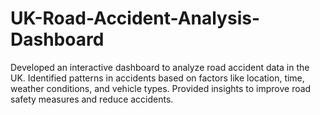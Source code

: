 # UK-Road-Accident-Analysis-Dashboard
Developed an interactive dashboard to analyze road accident data in the UK. Identified patterns in accidents based on factors like location, time, weather conditions, and vehicle types. Provided insights to improve road safety measures and reduce accidents.
